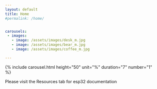 ```yaml
---
layout: default
title: Home
#permalink: /home/


carousels:
 - images:
   - image: /assets/images/desk_m.jpg
   - image: /assets/images/bear_m.jpg
   - image: /assets/images/coffee_m.jpg

---
```


{% include carousel.html height="50" unit="%" duration="7" number="1" %}





Please visit the Resources tab for esp32 documentation
